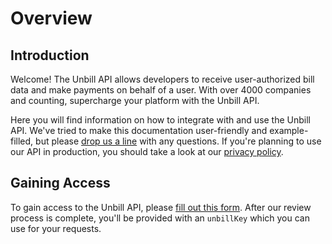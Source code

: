 # Overview

## Introduction

Welcome! The Unbill API allows developers to receive user-authorized bill data and make payments on behalf of a user. With over 4000 companies and counting, supercharge your platform with the Unbill API. 

Here you will find information on how to integrate with and use the Unbill API. We've tried to make this documentation user-friendly and example-filled, but please [drop us a line](mailto:hello@unbill.us) with any questions. If you're planning to use our API in production, you should take a look at our [privacy policy](http://unbill.us/privacy.html).

## Gaining Access

To gain access to the Unbill API, please [fill out this form](https://unbill.typeform.com/to/oEBbt1). After our review process is complete, you'll be provided with an `unbillKey` which you can use for your requests.